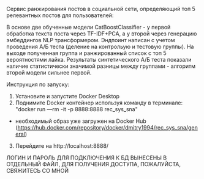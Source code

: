 Сервис ранжирования постов в социальной сети, определяющий топ 5 релевантных постов для пользователей:

В основе две обученные модели CatBoostClassifier - у первой обработка текста поста через TF-IDF+PCA, а у второй через генерацию эмбеддингов NLP трансформером.
Эндпоинт написан с учетом проведения А/Б теста (деление на контрольую и тестовую группы).
На выходе полученная группа и ранжированный список с топ 5 вероятностями лайка.
Результаты синтетического А/Б теста показали наличие статистически значимой разницы между группами - алгоритм второй модели сильнее первой.

Инструкция по запуску:
1) Установите и запустите Docker Desktop
2) Поднимите Docker контейнер используя команду в терминале: "docker run —rm -it -p 8888:8888 rec_sys_sna"
- необходимый образ уже загружен на Docker Hub (https://hub.docker.com/repository/docker/dmitry1994/rec_sys_sna/general)
3) Перейдите на http://localhost:8888/

ЛОГИН И ПАРОЛЬ ДЛЯ ПОДКЛЮЧЕНИЯ К БД ВЫНЕСЕНЫ В ОТДЕЛЬНЫЙ ФАЙЛ, ДЛЯ ПОЛУЧЕНИЯ ДОСТУПА, ПОЖАЛУЙСТА, СВЯЖИТЕСЬ СО МНОЙ
